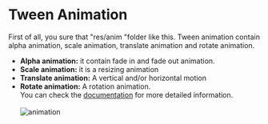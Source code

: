# Tween Animation

First of all, you sure that "res/anim "folder like this. Tween animation contain alpha animation, scale animation, translate animation and rotate animation.
- **Alpha animation:** it contain fade in and fade out animation. 
- **Scale animation:** it is a resizing animation
- **Translate animation:** A vertical and/or horizontal motion
- **Rotate animation:** A rotation animation.  </br>
You can check the [documentation](https://developer.android.com/guide/topics/resources/animation-resource#Tween) for more detailed information.  </br> </br>
![animation](https://user-images.githubusercontent.com/41166029/165184518-f40a8949-d745-4f5f-abf2-9560a0420988.gif)
